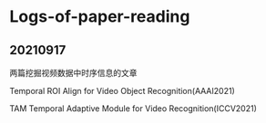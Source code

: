 # Logs-of-paper-reading
## 20210917 
两篇挖掘视频数据中时序信息的文章

Temporal ROI Align for Video Object Recognition(AAAI2021)

TAM Temporal Adaptive Module for Video Recognition(ICCV2021)

